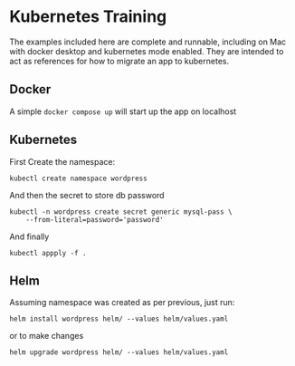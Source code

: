# Kubernetes Training
The examples included here are complete and runnable, including on Mac with docker desktop and kubernetes mode enabled.
They are intended to act as references for how to migrate an app to kubernetes.

## Docker
A simple ``docker compose up`` will start up the app on localhost


## Kubernetes
First Create the namespace:

```
kubectl create namespace wordpress 
```

And then the secret to store db password
```
kubectl -n wordpress create secret generic mysql-pass \
    --from-literal=password='password'
```

And finally 
```
kubectl appply -f .
```

## Helm
Assuming namespace was created as per previous, just run: 
```
helm install wordpress helm/ --values helm/values.yaml
```

or to make changes 
```
helm upgrade wordpress helm/ --values helm/values.yaml
```